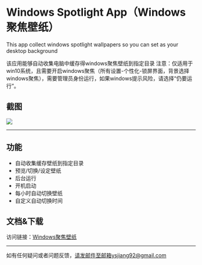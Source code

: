 # Windows Spotlight App（Windows聚焦壁纸）

This app collect windows spotlight wallpapers so you can set as your desktop background

该应用能够自动收集电脑中缓存得windows聚焦壁纸到指定目录
注意：仅适用于win10系统，且需要开启windows聚焦（所有设置-个性化-锁屏界面，背景选择windows聚焦），需要管理员身份运行，如果windows提示风险，请选择“仍要运行”。

## 截图
![](http://img.blog.csdn.net/20171231095559762)

---

## 功能 ##
- 自动收集缓存壁纸到指定目录
- 预览/切换/设定壁纸
- 后台运行
- 开机启动
- 每小时自动切换壁纸
- 自定义自动切换时间

## 文档&下载
访问链接：[Windows聚焦壁纸](http://jiangyuesong.me/2017/12/31/spotlight-wallpaper/)

---

如有任何疑问或者问题反馈，请发邮件至邮箱ysjiang92@gmail.com

